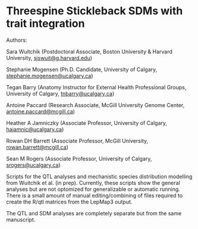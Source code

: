 # Threespine Stickleback SDMs with trait integration

Authors:

Sara Wuitchik (Postdoctoral Associate, Boston University & Harvard University, sjswuit@g.harvard.edu)

Stephanie Mogensen (Ph.D. Candidate, University of Calgary, stephanie.mogensen@ucalgary.ca)

Tegan Barry (Anatomy Instructor for External Health Professional Groups, University of Calgary, tnbarry@ucalgary.ca)

Antoine Paccard (Research Associate, McGill University Genome Center, antoine.paccard@mcgill.ca)

Heather A Jamniczky (Associate Professor, University of Calgary, hajamnic@ucalgary.ca)

Rowan DH Barrett (Associate Professor, McGill University, rowan.barrett@mcgill.ca)

Sean M Rogers (Associate Professor, University of Calgary, srogers@ucalgary.ca)


Scripts for the QTL analyses and mechanistic species distribution modelling from Wuitchik et al. (in prep). Currently, these scripts show the general analyses but are not optomized for generalizable or automatic running. There is a small amount of manual editing/combining of files required to create the R/qtl matrices from the LepMap3 output.

The QTL and SDM analyses are completely separate but from the same manuscript.
